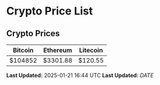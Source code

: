 # Crypto Price List

## Crypto Prices
| Bitcoin | Ethereum | Litecoin |
| ------- | -------- | -------- |
| $104852 | $3301.88 | $120.55 |
**Last Updated:** 2025-01-21 16:44 UTC
**Last Updated:** $DATE$
